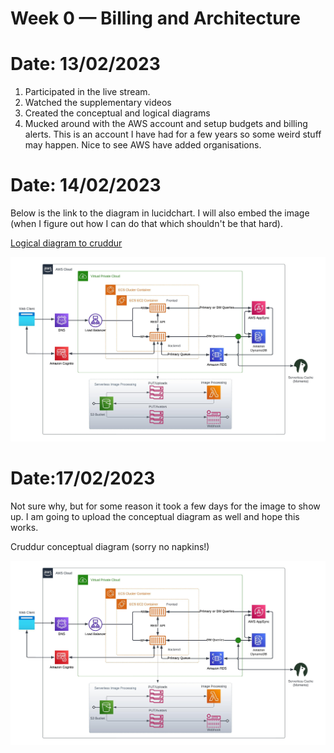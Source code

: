 # Week 0 — Billing and Architecture

# Date: 13/02/2023

1. Participated in the live stream.
2. Watched the supplementary videos
3. Created the conceptual and logical diagrams
4. Mucked around with the AWS account and setup budgets and billing alerts.  This is an account I have had for a few years so some weird stuff may happen. Nice to see AWS have added organisations.

# Date: 14/02/2023

Below is the link to the diagram in lucidchart. I will also embed the image (when I figure out how I can do that which shouldn't be that hard).

[Logical diagram to cruddur](https://lucid.app/lucidchart/65b6dc04-0e1f-4f73-b03e-cb287b6826d8/edit?viewport_loc=-19%2C50%2C2134%2C1025%2C0_0&invitationId=inv_31699d85-2632-4cd4-8139-f232befed868)

![cruddur logical diagram](Cruddur_Logical_Diagram.jpeg)

# Date:17/02/2023

Not sure why, but for some reason it took a few days for the image to show up.  I am going to upload the conceptual diagram as well and hope this works.

Cruddur conceptual diagram (sorry no napkins!)

![cruddur logical diagram](Cruddur_Logical_Diagram.jpeg)
